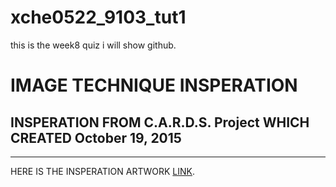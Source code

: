 # xche0522_9103_tut1


this is the week8 quiz i will show github.

# IMAGE TECHNIQUE INSPERATION

## INSPERATION FROM C.A.R.D.S. Project WHICH CREATED October 19, 2015
---
HERE IS THE INSPERATION ARTWORK [LINK](https://galactic.ink/journal/tag/canvas/).

